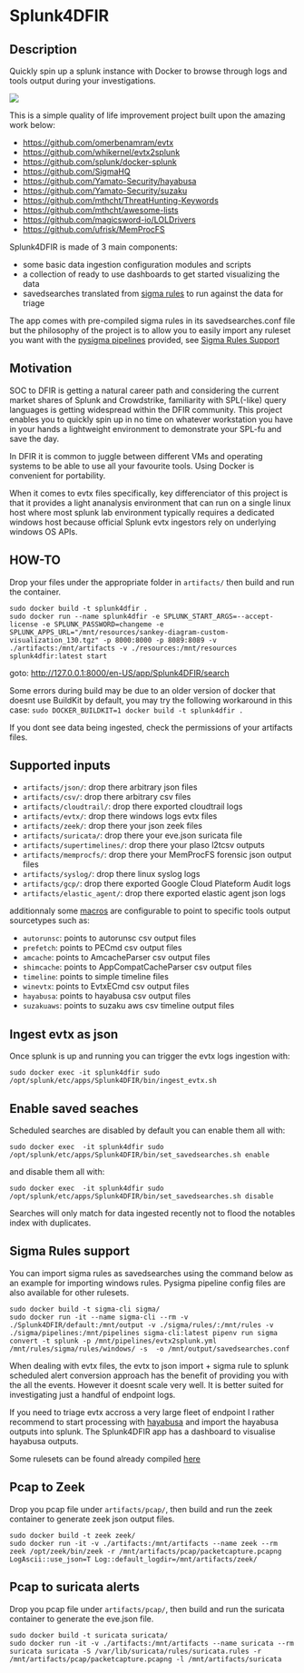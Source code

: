 # Splunk4DFIR

## Description

Quickly spin up a splunk instance with Docker to browse through logs and tools output during your investigations. 

![](doc/images/splunk4dfir_demo.png)

This is a simple quality of life improvement project built upon the amazing work below:

- https://github.com/omerbenamram/evtx
- https://github.com/whikernel/evtx2splunk
- https://github.com/splunk/docker-splunk
- https://github.com/SigmaHQ
- https://github.com/Yamato-Security/hayabusa
- https://github.com/Yamato-Security/suzaku
- https://github.com/mthcht/ThreatHunting-Keywords
- https://github.com/mthcht/awesome-lists
- https://github.com/magicsword-io/LOLDrivers
- https://github.com/ufrisk/MemProcFS

Splunk4DFIR is made of 3 main components: 
  - some basic data ingestion configuration modules and scripts
  - a collection of ready to use dashboards to get started visualizing the data
  - savedsearches translated from [sigma rules](https://github.com/SigmaHQ/sigma) to run against the data for triage

The app comes with pre-compiled sigma rules in its savedsearches.conf file but the philosophy of the project is to allow you to easily import any ruleset you want with the [pysigma pipelines](sigma/pipelines) provided, see [Sigma Rules Support](#sigma-rules-support)

## Motivation

SOC to DFIR is getting a natural career path and considering the current market shares of Splunk and Crowdstrike, familiarity with SPL(-like) query languages is getting widespread within the DFIR community. This project enables you to quickly spin up in no time on whatever workstation you have in your hands a lightweight environment to demonstrate your SPL-fu and save the day.

In DFIR it is common to juggle between different VMs and operating systems to be able to use all your favourite tools. Using Docker is convenient for portability.

When it comes to evtx files specifically, key differenciator of this project is that it provides a light ananalysis environment that can run on a single linux host where most splunk lab environment typically requires a dedicated windows host because official Splunk evtx ingestors rely on underlying windows OS APIs.  


## HOW-TO

Drop your files under the appropriate folder in `artifacts/` then build and run the container.

```
sudo docker build -t splunk4dfir .
sudo docker run --name splunk4dfir -e SPLUNK_START_ARGS=--accept-license -e SPLUNK_PASSWORD=changeme -e SPLUNK_APPS_URL="/mnt/resources/sankey-diagram-custom-visualization_130.tgz" -p 8000:8000 -p 8089:8089 -v ./artifacts:/mnt/artifacts -v ./resources:/mnt/resources splunk4dfir:latest start
```

goto: http://127.0.0.1:8000/en-US/app/Splunk4DFIR/search

Some errors during build may be due to an older version of docker that doesnt use BuildKit by default, you may try the following workaround in this case: `sudo DOCKER_BUILDKIT=1 docker build -t splunk4dfir .`

If you dont see data being ingested, check the permissions of your artifacts files.

## Supported inputs

- `artifacts/json/`: drop there arbitrary json files
- `artifacts/csv/`: drop there arbitrary csv files
- `artifacts/cloudtrail/`: drop there exported cloudtrail logs
- `artifacts/evtx/`: drop there windows logs evtx files
- `artifacts/zeek/`: drop there your json zeek files
- `artifacts/suricata/`: drop there your eve.json suricata file
- `artifacts/supertimelines/`: drop there your plaso l2tcsv outputs
- `artifacts/memprocfs/`: drop there your MemProcFS forensic json output files
- `artifacts/syslog/`: drop there linux syslog logs
- `artifacts/gcp/`: drop there exported Google Cloud Plateform Audit logs
- `artifacts/elastic_agent/`: drop there exported elastic agent json logs

additionnaly some [macros](Splunk4DFIR/default/macros.conf) are configurable to point to specific tools output sourcetypes such as:

- `autorunsc`: points to autorunsc csv output files
- `prefetch`: points to PECmd csv output files
- `amcache`: points to AmcacheParser csv output files
- `shimcache`: points to AppCompatCacheParser csv output files
- `timeline`: points to simple timeline files
- `winevtx`: points to EvtxECmd csv output files
- `hayabusa`: points to hayabusa csv output files
- `suzakuaws`: points to suzaku aws csv timeline output files


## Ingest evtx as json

Once splunk is up and running you can trigger the evtx logs ingestion with: 

```
sudo docker exec -it splunk4dfir sudo /opt/splunk/etc/apps/Splunk4DFIR/bin/ingest_evtx.sh
```

## Enable saved seaches

Scheduled searches are disabled by default you can enable them all with:

```
sudo docker exec  -it splunk4dfir sudo /opt/splunk/etc/apps/Splunk4DFIR/bin/set_savedsearches.sh enable
```

and disable them all with:

```
sudo docker exec  -it splunk4dfir sudo /opt/splunk/etc/apps/Splunk4DFIR/bin/set_savedsearches.sh disable
```

Searches will only match for  data ingested recently not to flood the notables index with duplicates.

## Sigma Rules support

You can import sigma rules as savedsearches using the command below as an example for importing windows rules. Pysigma pipeline config files are also available for other rulesets. 

```
sudo docker build -t sigma-cli sigma/
sudo docker run -it --name sigma-cli --rm -v ./Splunk4DFIR/default:/mnt/output -v ./sigma/rules/:/mnt/rules -v ./sigma/pipelines:/mnt/pipelines sigma-cli:latest pipenv run sigma convert -t splunk -p /mnt/pipelines/evtx2splunk.yml /mnt/rules/sigma/rules/windows/ -s  -o /mnt/output/savedsearches.conf
```

When dealing with evtx files, the evtx to json import + sigma rule to splunk scheduled alert conversion approach has the benefit of providing you with the all the events. However it doesnt scale very well. It is better suited for investigating just a handful of endpoint logs.

If you need to triage evtx accross a very large fleet of endpoint I rather recommend to start processing with [hayabusa](https://github.com/Yamato-Security/hayabusa) and import the hayabusa outputs into splunk. The Splunk4DFIR app has a dashboard to visualise hayabusa outputs.

Some rulesets can be found already compiled [here](sigma/compiled/)


## Pcap to Zeek

Drop you pcap file under `artifacts/pcap/`, then build and run the zeek container to generate zeek json output files. 

```
sudo docker build -t zeek zeek/
sudo docker run -it -v ./artifacts:/mnt/artifacts --name zeek --rm zeek /opt/zeek/bin/zeek -r /mnt/artifacts/pcap/packetcapture.pcapng LogAscii::use_json=T Log::default_logdir=/mnt/artifacts/zeek/
```

## Pcap to suricata alerts

Drop you pcap file under `artifacts/pcap/`, then build and run the suricata container to generate the eve.json file. 

```
sudo docker build -t suricata suricata/
sudo docker run -it -v ./artifacts:/mnt/artifacts --name suricata --rm suricata suricata -S /var/lib/suricata/rules/suricata.rules -r /mnt/artifacts/pcap/packetcapture.pcapng -l /mnt/artifacts/suricata
```





